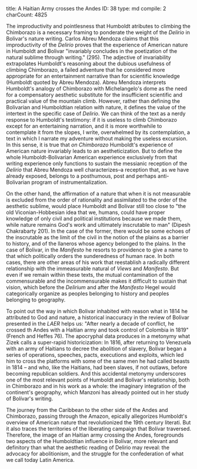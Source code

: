 title:          ​A Haitian Army crosses the Andes
ID:             38
type:           md
compile:        2
charCount:      4825


The improductivity and pointlesness that Humboldt atributes to climbing the Chimborazo is a necessary framing to ponderate the weight of the _Delirio_ in Bolivar's nature writing. Carlos Abreu Mendoza claims that this improductivity of the _Delirio_ proves that the experience of American nature in Humboldt and Bolivar "invariably concludes in the poetization of the natural sublime through writing." (295). The adjective of invariability extrapolates Humboldt's reasoning about the dubious usefulness of climbing Chimborazo, a failed adventure that he considered more appropriate for an entertainment narrative than for scientific knowledge (Humboldt quoted by Abreu Mendoza). Abreu Mendoza interprets Humboldt's analogy of Chimborazo with Michelangelo's dome as the need for a compensatory aesthetic substitute for the insufficient scientific and practical value of the mountain climb. However, rather than defining the Bolivarian and Humboldtian relation with nature, it defines the value of the intertext in the specific case of _Delirio_. We can think of the text as a nerdy response to Humboldt's testimony: if it is useless to climb Chimborazo except for an entertaining narration, and it is more worthwhile to contemplate it from the slopes, I write, overwhelmed by its contemplation, a text in which I narrate my adventure without making the useless excursion. In this sense, it is true that _on Chimborazo_ Humboldt's experience of American nature invariably leads to an aestheticization. But to define the whole Humboldt-Bolivarian American experience exclusively from that writing experience only functions to sustain the messianic reception of the _Delirio_ that Abreu Mendoza well characterizes–a reception that, as we have already exposed, belongs to a posthumous, post and perhaps anti-Bolivarian program of instrumentalization.

On the other hand, the affirmation of a nature that when it is not measurable is excluded from the order of rationality and assimilated to the order of the aesthetic sublime, would place Humboldt and Bolivar still too close to "the old Viconian-Hobbesian idea that we, humans, could have proper knowledge of only civil and political institutions because we made them, while nature remains God's work and ultimately inscrutable to man" (Dipesh Chakrabarty 201). In the case of the former, there would be some echoes of the inscrutable as the limit of the civil in the notion of the plains as a barrier to history, and of the llaneros whose agency belonged to the plains. In the case of Bolivar, in the _Manifesto_ he resorts to providence to give a name to that which politically orders the sunderedness of human race. In both cases, there are other areas of his work that reestablish a radically different relationship with the immeasurable natural of _Views_ and _Manifesto_. But even if we remain within these texts, the mutual contamination of the commensurable and the incommensurable makes it difficult to sustain that vision, which before the _Delirium_ and after the _Manifesto_ Hegel would categorically organize as peoples belonging to history and peoples belonging to geography.

To point out the way in which Bolivar inhabited with reason what in 1814 he attributed to God and nature, a historical inaccuracy in the review of Bolivar presented in the _LAER_ helps us: "After nearly a decade of conflict, he crossed th Andes with a Haitian army and took control of Colombia in 1819" (French and Heffes 76). The apocryphal data produces in a metonymy what Zizek calls a super-rapid historicization: In 1816, after returning to Venezuela with an army of Haitians to decree the abolition of slavery, Bolívar began a series of operations, speeches, pacts, executions and exploits, which led him to cross the platforms with some of the same men he had called beasts in 1814 – and who, like the Haitians, had been slaves, if not outlaws, before becoming republican soldiers. And this accidental metonymy underscores one of the most relevant points of Humboldt and Bolívar's relationship, both in Chimborazo and in his work as a whole: the imaginary integration of the continent's geography, which Manzoni has already pointed out in her  study of Bolívar's writing.

The journey from the Caribbean to the other side of the Andes and Chimborazo, passing through the Amazon, epically allegorizes Humboldt's overview of American nature that revolutionized the 19th century literati. But it also traces the territories of the liberating campaign that Bolívar traversed. Therefore, the image of an Haitian army crossing the Andes, foregrounds two aspects of the Humboldtian influence in Bolívar, more relevant and definitory than what the aesthetic reading of Delirio may reveal: the advocacy for abolitionism, and the struggle for the confederation of what we call today Latin America.

